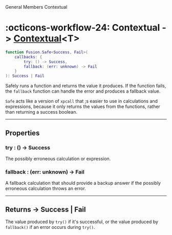 <nav class="fusiondoc-api-breadcrumbs">
	<span>General</span>
	<span>Members</span>
	<span>Contextual</span>
</nav>

<h1 class="fusiondoc-api-header" markdown>
	<span class="fusiondoc-api-icon" markdown>:octicons-workflow-24:</span>
	<span class="fusiondoc-api-name">Contextual</span>
	<span class="fusiondoc-api-type">
		-> <a href="../../types/contextual">Contextual</a>&lt;T&gt;
	</span>
</h1>

```Lua
function Fusion.Safe<Success, Fail>(
	callbacks: {
		try: () -> Success,
		fallback: (err: unknown) -> Fail
	}
): Success | Fail
```

Safely runs a function and returns the value it produces. If the function fails,
the `fallback` function can handle the error and produces a fallback value.

`Safe` acts like a version of `xpcall` that ;s easier to use in calculations and
expressions, because it only returns the values from the functions, rather than
returning a success boolean.

-----

## Properties

<h3 markdown>
	try
	<span class="fusiondoc-api-type">
		: () -> Success
	</span>
</h3>

The possibly erroneous calculation or expression.

<h3 markdown>
	fallback
	<span class="fusiondoc-api-type">
		: (err: unknown) -> Fail
	</span>
</h3>

A fallback calculation that should provide a backup answer if the possibly
erroneous calculation throws an error.

-----

<h2 markdown>
	Returns
	<span class="fusiondoc-api-type">
		-> Success | Fail
	</span>
</h2>

The value produced by `try()` if it's successful, or the value produced by
`fallback()` if an error occurs during `try()`.